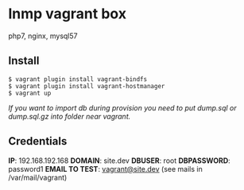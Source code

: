 # lnmp vagrant box
php7, nginx, mysql57

## Install

```
$ vagrant plugin install vagrant-bindfs
$ vagrant plugin install vagrant-hostmanager
$ vagrant up
```

_If you want to import db during provision you need to put dump.sql or dump.sql.gz into folder near vagrant._

## Credentials
**IP**: 192.168.192.168
**DOMAIN**: site.dev
**DBUSER**: root
**DBPASSWORD**: password1
**EMAIL TO TEST**: vagrant@site.dev (see mails in /var/mail/vagrant)